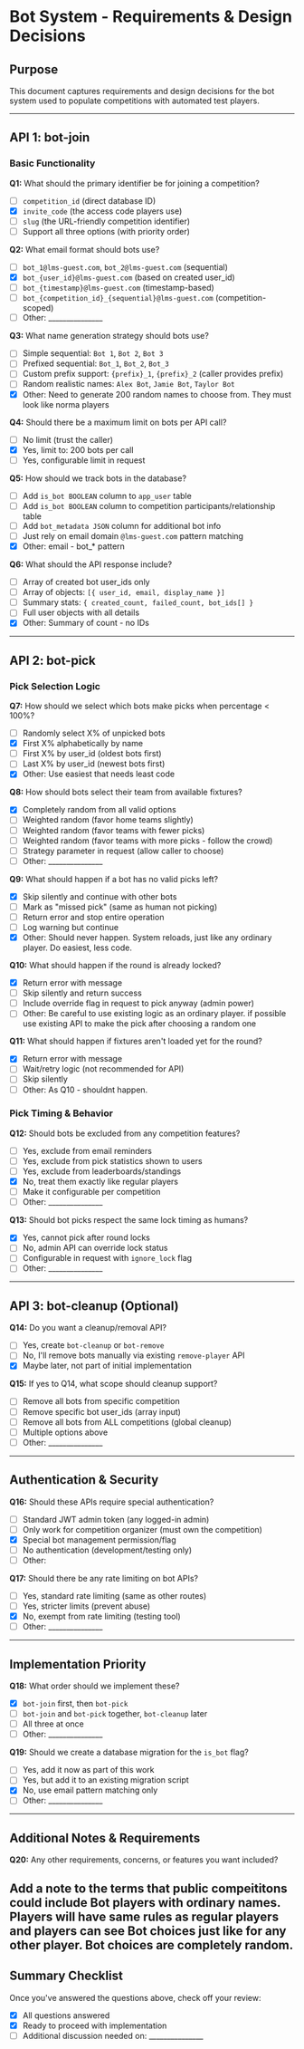# Bot System - Requirements & Design Decisions

## Purpose
This document captures requirements and design decisions for the bot system used to populate competitions with automated test players.

---

## API 1: bot-join

### Basic Functionality
**Q1:** What should the primary identifier be for joining a competition?
- [ ] `competition_id` (direct database ID)
- [X] `invite_code` (the access code players use)
- [ ] `slug` (the URL-friendly competition identifier)
- [ ] Support all three options (with priority order)

**Q2:** What email format should bots use?
- [ ] `bot_1@lms-guest.com`, `bot_2@lms-guest.com` (sequential)
- [X] `bot_{user_id}@lms-guest.com` (based on created user_id)
- [ ] `bot_{timestamp}@lms-guest.com` (timestamp-based)
- [ ] `bot_{competition_id}_{sequential}@lms-guest.com` (competition-scoped)
- [ ] Other: _______________

**Q3:** What name generation strategy should bots use?
- [ ] Simple sequential: `Bot 1`, `Bot 2`, `Bot 3`
- [ ] Prefixed sequential: `Bot_1`, `Bot_2`, `Bot_3`
- [ ] Custom prefix support: `{prefix}_1`, `{prefix}_2` (caller provides prefix)
- [ ] Random realistic names: `Alex Bot`, `Jamie Bot`, `Taylor Bot`
- [X] Other: Need to generate 200 random names to choose from. They must look like norma players

**Q4:** Should there be a maximum limit on bots per API call?
- [ ] No limit (trust the caller)
- [X] Yes, limit to: 200 bots per call
- [ ] Yes, configurable limit in request

**Q5:** How should we track bots in the database?
- [ ] Add `is_bot BOOLEAN` column to `app_user` table
- [ ] Add `is_bot BOOLEAN` column to competition participants/relationship table
- [ ] Add `bot_metadata JSON` column for additional bot info
- [ ] Just rely on email domain `@lms-guest.com` pattern matching
- [X] Other: email - bot_* pattern

**Q6:** What should the API response include?
- [ ] Array of created bot user_ids only
- [ ] Array of objects: `[{ user_id, email, display_name }]`
- [ ] Summary stats: `{ created_count, failed_count, bot_ids[] }`
- [ ] Full user objects with all details
- [X] Other: Summary of count - no IDs

---

## API 2: bot-pick

### Pick Selection Logic
**Q7:** How should we select which bots make picks when percentage < 100%?
- [ ] Randomly select X% of unpicked bots
- [X] First X% alphabetically by name
- [ ] First X% by user_id (oldest bots first)
- [ ] Last X% by user_id (newest bots first)
- [X] Other: Use easiest that needs least code

**Q8:** How should bots select their team from available fixtures?
- [X] Completely random from all valid options
- [ ] Weighted random (favor home teams slightly)
- [ ] Weighted random (favor teams with fewer picks)
- [ ] Weighted random (favor teams with more picks - follow the crowd)
- [ ] Strategy parameter in request (allow caller to choose)
- [ ] Other: _______________

**Q9:** What should happen if a bot has no valid picks left?
- [X] Skip silently and continue with other bots
- [ ] Mark as "missed pick" (same as human not picking)
- [ ] Return error and stop entire operation
- [ ] Log warning but continue
- [X] Other: Should never happen. System reloads, just like any ordinary player. Do easiest, less code.

**Q10:** What should happen if the round is already locked?
- [X] Return error with message
- [ ] Skip silently and return success
- [ ] Include override flag in request to pick anyway (admin power)
- [ ] Other: Be careful to use existing logic as an ordinary player. if possible use existing API to make the pick after choosing a random one

**Q11:** What should happen if fixtures aren't loaded yet for the round?
- [X] Return error with message
- [ ] Wait/retry logic (not recommended for API)
- [ ] Skip silently
- [ ] Other: As Q10 - shouldnt happen.

### Pick Timing & Behavior
**Q12:** Should bots be excluded from any competition features?
- [ ] Yes, exclude from email reminders
- [ ] Yes, exclude from pick statistics shown to users
- [ ] Yes, exclude from leaderboards/standings
- [X] No, treat them exactly like regular players
- [ ] Make it configurable per competition
- [ ] Other: _______________

**Q13:** Should bot picks respect the same lock timing as humans?
- [X] Yes, cannot pick after round locks
- [ ] No, admin API can override lock status
- [ ] Configurable in request with `ignore_lock` flag
- [ ] Other: _______________

---

## API 3: bot-cleanup (Optional)

**Q14:** Do you want a cleanup/removal API?
- [ ] Yes, create `bot-cleanup` or `bot-remove`
- [ ] No, I'll remove bots manually via existing `remove-player` API
- [X] Maybe later, not part of initial implementation

**Q15:** If yes to Q14, what scope should cleanup support?
- [ ] Remove all bots from specific competition
- [ ] Remove specific bot user_ids (array input)
- [ ] Remove all bots from ALL competitions (global cleanup)
- [ ] Multiple options above
- [ ] Other: _______________

---

## Authentication & Security

**Q16:** Should these APIs require special authentication?
- [ ] Standard JWT admin token (any logged-in admin)
- [ ] Only work for competition organizer (must own the competition)
- [X] Special bot management permission/flag
- [ ] No authentication (development/testing only)
- [ ] Other:

**Q17:** Should there be any rate limiting on bot APIs?
- [ ] Yes, standard rate limiting (same as other routes)
- [ ] Yes, stricter limits (prevent abuse)
- [X] No, exempt from rate limiting (testing tool)
- [ ] Other: _______________

---

## Implementation Priority

**Q18:** What order should we implement these?
- [X] `bot-join` first, then `bot-pick`
- [ ] `bot-join` and `bot-pick` together, `bot-cleanup` later
- [ ] All three at once
- [ ] Other: _______________

**Q19:** Should we create a database migration for the `is_bot` flag?
- [ ] Yes, add it now as part of this work
- [ ] Yes, but add it to an existing migration script
- [X] No, use email pattern matching only
- [ ] Other: _______________

---

## Additional Notes & Requirements

**Q20:** Any other requirements, concerns, or features you want included?

Add a note to the terms that public compeititons could include Bot players with ordinary names. Players will have same rules as regular players and players can see Bot choices just like for any other player. Bot choices are completely random.
---

## Summary Checklist
Once you've answered the questions above, check off your review:
- [X] All questions answered
- [X] Ready to proceed with implementation
- [ ] Additional discussion needed on: _______________
